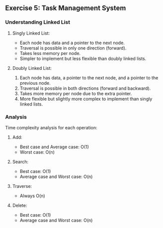 ## Exercise 5: Task Management System

### Understanding Linked List

1. Singly Linked List:

   - Each node has data and a pointer to the next node.
   - Traversal is possible in only one direction (forward).
   - Takes less memory per node.
   - Simpler to implement but less flexible than doubly linked lists.

2. Doubly Linked List:

   1. Each node has data, a pointer to the next node, and a pointer to the previous node.
   2. Traversal is possible in both directions (forward and backward).
   3. Takes more memory per node due to the extra pointer.
   4. More flexible but slightly more complex to implement than singly linked lists.

### Analysis

Time complexity analysis for each operation:

1. Add:

   - Best case and Average case: O(1)
   - Worst case: O(n)

2. Search:

   - Best case: O(1)
   - Average case and Worst case: O(n)

3. Traverse:

   - Always O(n)

4. Delete:

   - Best case: O(1)
   - Average case and Worst case: O(n)
